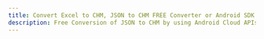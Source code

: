 ---title: Convert Excel to CHM, JSON to CHM FREE Converter or Android SDKdescription: Free Conversion of JSON to CHM by using Android Cloud APIs & SDKs. Also Create, Edit & Render Microsoft Excel, CSV and SpreadsheetML worksheets or spreadsheet in the Cloud.---